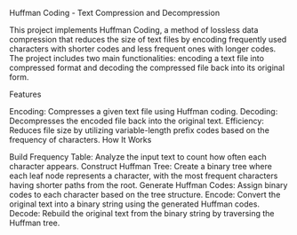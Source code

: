 Huffman Coding - Text Compression and Decompression

This project implements Huffman Coding, a method of lossless data compression that reduces the size of text files by encoding frequently used characters with shorter codes and less frequent ones with longer codes. The project includes two main functionalities: encoding a text file into compressed format and decoding the compressed file back into its original form.

Features

Encoding: Compresses a given text file using Huffman coding.
Decoding: Decompresses the encoded file back into the original text.
Efficiency: Reduces file size by utilizing variable-length prefix codes based on the frequency of characters.
How It Works

Build Frequency Table: Analyze the input text to count how often each character appears.
Construct Huffman Tree: Create a binary tree where each leaf node represents a character, with the most frequent characters having shorter paths from the root.
Generate Huffman Codes: Assign binary codes to each character based on the tree structure.
Encode: Convert the original text into a binary string using the generated Huffman codes.
Decode: Rebuild the original text from the binary string by traversing the Huffman tree.
